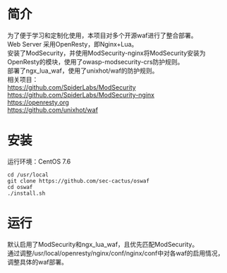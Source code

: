 # 简介
为了便于学习和定制化使用，本项目对多个开源waf进行了整合部署。<br/>
Web Server 采用OpenResty，即Nginx+Lua。<br/>
安装了ModSecurity，并使用ModSecurity-nginx将ModSecurity安装为OpenResty的模块，使用了owasp-modsecurity-crs防护规则。<br/>
部署了ngx_lua_waf，使用了unixhot/waf的防护规则。<br/>
相关项目：<br/>
https://github.com/SpiderLabs/ModSecurity<br/>
https://github.com/SpiderLabs/ModSecurity-nginx<br/>
https://openresty.org<br/>
https://github.com/unixhot/waf<br/>

# 安装
运行环境：CentOS 7.6
```
cd /usr/local
git clone https://github.com/sec-cactus/oswaf
cd oswaf
./install.sh
```
# 运行
默认启用了ModSecurity和ngx_lua_waf，且优先匹配ModSecurity。<br/>
通过调整/usr/local/openresty/nginx/conf/nginx/conf中对各waf的启用情况，调整具体的waf部署。
